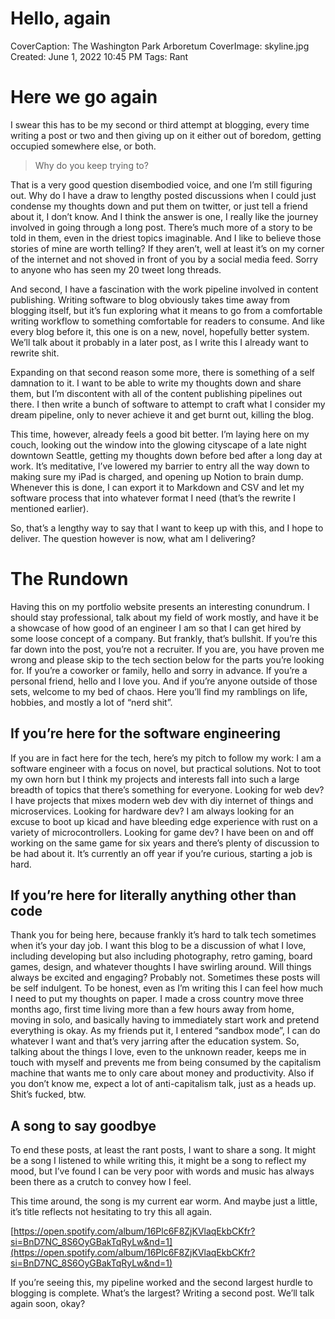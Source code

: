 # Hello, again

CoverCaption: The Washington Park Arboretum
CoverImage: skyline.jpg
Created: June 1, 2022 10:45 PM
Tags: Rant

# Here we go again

I swear this has to be my second or third attempt at blogging, every time writing a post or two and then giving up on it either out of boredom, getting occupied somewhere else, or both.

> Why do you keep trying to?
> 

That is a very good question disembodied voice, and one I’m still figuring out. Why do I have a draw to lengthy posted discussions when I could just condense my thoughts down and put them on twitter, or just tell a friend about it, I don’t know. And I think the answer is one, I really like the journey involved in going through a long post. There’s much more of a story to be told in them, even in the driest topics imaginable. And I like to believe those stories of mine are worth telling? If they aren’t, well at least it’s on my corner of the internet and not shoved in front of you by a social media feed. Sorry to anyone who has seen my 20 tweet long threads.

And second, I have a fascination with the work pipeline involved in content publishing. Writing software to blog obviously takes time away from blogging itself, but it’s fun exploring what it means to go from a comfortable writing workflow to something comfortable for readers to consume. And like every blog before it, this one is on a new, novel, hopefully better system. We’ll talk about it probably in a later post, as I write this I already want to rewrite shit.

Expanding on that second reason some more, there is something of a self damnation to it. I want to be able to write my thoughts down and share them, but I’m discontent with all of the content publishing pipelines out there. I then write a bunch of software to attempt to craft what I consider my dream pipeline, only to never achieve it and get burnt out, killing the blog.

This time, however, already feels a good bit better. I’m laying here on my couch, looking out the window into the glowing cityscape of a late night downtown Seattle, getting my thoughts down before bed after a long day at work. It’s meditative, I’ve lowered my barrier to entry all the way down to making sure my iPad is charged, and opening up Notion to brain dump. Whenever this is done, I can export it to Markdown and CSV and let my software process that into whatever format I need (that’s the rewrite I mentioned earlier).

So, that’s a lengthy way to say that I want to keep up with this, and I hope to deliver. The question however is now, what am I delivering?

# The Rundown

Having this on my portfolio website presents an interesting conundrum. I should stay professional, talk about my field of work mostly, and have it be a showcase of how good of an engineer I am so that I can get hired by some loose concept of a company. But frankly, that’s bullshit. If you’re this far down into the post, you’re not a recruiter. If you are, you have proven me wrong and please skip to the tech section below for the parts you’re looking for. If you’re a coworker or family, hello and sorry in advance. If you’re a personal friend, hello and I love you. And if you’re anyone outside of those sets, welcome to my bed of chaos. Here you’ll find my ramblings on life, hobbies, and mostly a lot of “nerd shit”.

## If you’re here for the software engineering

If you are in fact here for the tech, here’s my pitch to follow my work: I am a software engineer with a focus on novel, but practical solutions. Not to toot my own horn but I think my projects and interests fall into such a large breadth of topics that there’s something for everyone. Looking for web dev? I have projects that mixes modern web dev with diy internet of things and microservices. Looking for hardware dev? I am always looking for an excuse to boot up kicad and have bleeding edge experience with rust on a variety of microcontrollers. Looking for game dev? I have been on and off working on the same game for six years and there’s plenty of discussion to be had about it. It’s currently an off year if you’re curious, starting a job is hard.

## If you’re here for literally anything other than code

Thank you for being here, because frankly it’s hard to talk tech sometimes when it’s your day job. I want this blog to be a discussion of what I love, including developing but also including photography, retro gaming, board games, design, and whatever thoughts I have swirling around. Will things always be excited and engaging? Probably not. Sometimes these posts will be self indulgent. To be honest, even as I’m writing this I can feel how much I need to put my thoughts on paper. I made a cross country move three months ago, first time living more than a few hours away from home, moving in solo, and basically having to immediately start work and pretend everything is okay. As my friends put it, I entered “sandbox mode”, I can do whatever I want and that’s very jarring after the education system. So, talking about the things I love, even to the unknown reader, keeps me in touch with myself and prevents me from being consumed by the capitalism machine that wants me to only care about money and productivity. Also if you don’t know me, expect a lot of anti-capitalism talk, just as a heads up. Shit’s fucked, btw.

## A song to say goodbye

To end these posts, at least the rant posts, I want to share a song. It might be a song I listened to while writing this, it might be a song to reflect my mood, but I’ve found I can be very poor with words and music has always been there as a crutch to convey how I feel.

This time around, the song is my current ear worm. And maybe just a little, it’s title reflects not hesitating to try this all again.

[https://open.spotify.com/album/16Plc6F8ZjKVlaqEkbCKfr?si=BnD7NC_8S6OyGBakTqRyLw&nd=1](https://open.spotify.com/album/16Plc6F8ZjKVlaqEkbCKfr?si=BnD7NC_8S6OyGBakTqRyLw&nd=1)

If you’re seeing this, my pipeline worked and the second largest hurdle to blogging is complete. What’s the largest? Writing a second post. We’ll talk again soon, okay?
